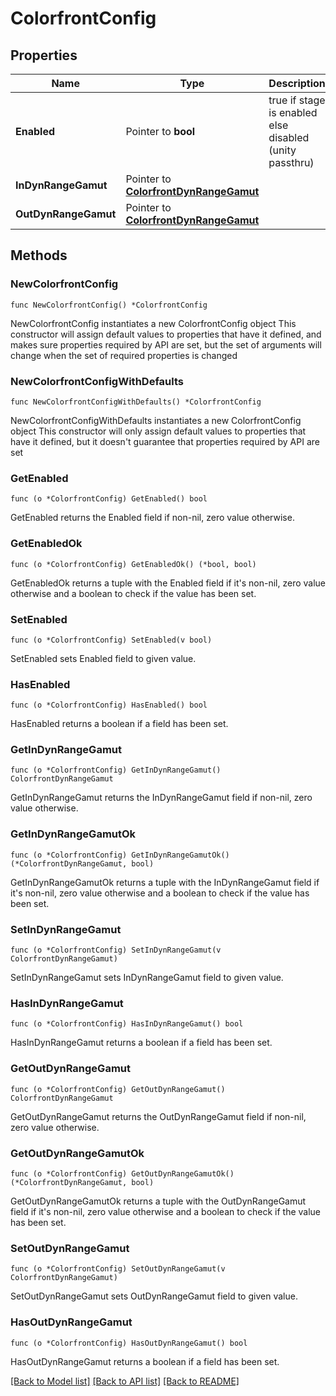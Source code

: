 # ColorfrontConfig

## Properties

Name | Type | Description | Notes
------------ | ------------- | ------------- | -------------
**Enabled** | Pointer to **bool** | true if stage is enabled else disabled (unity passthru) | [optional] 
**InDynRangeGamut** | Pointer to [**ColorfrontDynRangeGamut**](ColorfrontDynRangeGamut.md) |  | [optional] [default to COLORFRONTDYNRANGEGAMUT_SDR_BT_709]
**OutDynRangeGamut** | Pointer to [**ColorfrontDynRangeGamut**](ColorfrontDynRangeGamut.md) |  | [optional] [default to COLORFRONTDYNRANGEGAMUT_SDR_BT_709]

## Methods

### NewColorfrontConfig

`func NewColorfrontConfig() *ColorfrontConfig`

NewColorfrontConfig instantiates a new ColorfrontConfig object
This constructor will assign default values to properties that have it defined,
and makes sure properties required by API are set, but the set of arguments
will change when the set of required properties is changed

### NewColorfrontConfigWithDefaults

`func NewColorfrontConfigWithDefaults() *ColorfrontConfig`

NewColorfrontConfigWithDefaults instantiates a new ColorfrontConfig object
This constructor will only assign default values to properties that have it defined,
but it doesn't guarantee that properties required by API are set

### GetEnabled

`func (o *ColorfrontConfig) GetEnabled() bool`

GetEnabled returns the Enabled field if non-nil, zero value otherwise.

### GetEnabledOk

`func (o *ColorfrontConfig) GetEnabledOk() (*bool, bool)`

GetEnabledOk returns a tuple with the Enabled field if it's non-nil, zero value otherwise
and a boolean to check if the value has been set.

### SetEnabled

`func (o *ColorfrontConfig) SetEnabled(v bool)`

SetEnabled sets Enabled field to given value.

### HasEnabled

`func (o *ColorfrontConfig) HasEnabled() bool`

HasEnabled returns a boolean if a field has been set.

### GetInDynRangeGamut

`func (o *ColorfrontConfig) GetInDynRangeGamut() ColorfrontDynRangeGamut`

GetInDynRangeGamut returns the InDynRangeGamut field if non-nil, zero value otherwise.

### GetInDynRangeGamutOk

`func (o *ColorfrontConfig) GetInDynRangeGamutOk() (*ColorfrontDynRangeGamut, bool)`

GetInDynRangeGamutOk returns a tuple with the InDynRangeGamut field if it's non-nil, zero value otherwise
and a boolean to check if the value has been set.

### SetInDynRangeGamut

`func (o *ColorfrontConfig) SetInDynRangeGamut(v ColorfrontDynRangeGamut)`

SetInDynRangeGamut sets InDynRangeGamut field to given value.

### HasInDynRangeGamut

`func (o *ColorfrontConfig) HasInDynRangeGamut() bool`

HasInDynRangeGamut returns a boolean if a field has been set.

### GetOutDynRangeGamut

`func (o *ColorfrontConfig) GetOutDynRangeGamut() ColorfrontDynRangeGamut`

GetOutDynRangeGamut returns the OutDynRangeGamut field if non-nil, zero value otherwise.

### GetOutDynRangeGamutOk

`func (o *ColorfrontConfig) GetOutDynRangeGamutOk() (*ColorfrontDynRangeGamut, bool)`

GetOutDynRangeGamutOk returns a tuple with the OutDynRangeGamut field if it's non-nil, zero value otherwise
and a boolean to check if the value has been set.

### SetOutDynRangeGamut

`func (o *ColorfrontConfig) SetOutDynRangeGamut(v ColorfrontDynRangeGamut)`

SetOutDynRangeGamut sets OutDynRangeGamut field to given value.

### HasOutDynRangeGamut

`func (o *ColorfrontConfig) HasOutDynRangeGamut() bool`

HasOutDynRangeGamut returns a boolean if a field has been set.


[[Back to Model list]](../README.md#documentation-for-models) [[Back to API list]](../README.md#documentation-for-api-endpoints) [[Back to README]](../README.md)


